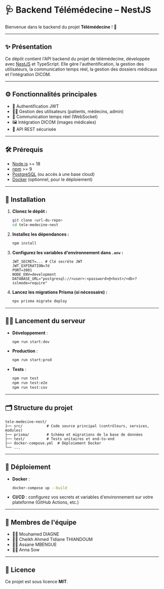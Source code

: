 # 🩺 Backend Télémédecine – NestJS

Bienvenue dans le backend du projet **Télémédecine** ! 🚀

---

## ✨ Présentation

Ce dépôt contient l'API backend du projet de télémédecine, développée avec [NestJS](https://nestjs.com/) et TypeScript. Elle gère l'authentification, la gestion des utilisateurs, la communication temps réel, la gestion des dossiers médicaux et l'intégration DICOM.

---

## ⚙️ Fonctionnalités principales

- 🔐 Authentification JWT
- 👨‍⚕️ Gestion des utilisateurs (patients, médecins, admin)
- 💬 Communication temps réel (WebSocket)
- 🖼️ Intégration DICOM (images médicales)
- 🔗 API REST sécurisée

---

## 🛠️ Prérequis

- [Node.js](https://nodejs.org/) >= 18
- [npm](https://www.npmjs.com/) >= 9
- [PostgreSQL](https://www.postgresql.org/) (ou accès à une base cloud)
- [Docker](https://www.docker.com/) (optionnel, pour le déploiement)

---

## 🚀 Installation

1. **Clonez le dépôt :**
   ```bash
   git clone <url-du-repo>
   cd tele-medecine-nest
   ```
2. **Installez les dépendances :**
   ```bash
   npm install
   ```
3. **Configurez les variables d'environnement dans `.env` :**
   ```env
   JWT_SECRET=... # Clé secrète JWT
   JWT_EXPIRATION=7d
   PORT=3001
   NODE_ENV=development
   DATABASE_URL="postgresql://<user>:<password>@<host>/<db>?sslmode=require"
   ```
4. **Lancez les migrations Prisma (si nécessaire) :**
   ```bash
   npx prisma migrate deploy
   ```

---

## 🏃‍♂️ Lancement du serveur

- **Développement** :
  ```bash
  npm run start:dev
  ```
- **Production** :
  ```bash
  npm run start:prod
  ```
- **Tests** :
  ```bash
  npm run test
  npm run test:e2e
  npm run test:cov
  ```

---

## 🗂️ Structure du projet

```
tele-medecine-nest/
├── src/           # Code source principal (contrôleurs, services, modules)
├── prisma/        # Schéma et migrations de la base de données
├── test/          # Tests unitaires et end-to-end
├── docker-compose.yml  # Déploiement Docker
└── ...
```

---

## 🚢 Déploiement

- **Docker** :
  ```bash
  docker-compose up --build
  ```
- **CI/CD** : configurez vos secrets et variables d'environnement sur votre plateforme (GitHub Actions, etc.)

---

## 👥 Membres de l'équipe

- 🧑‍💻 Mouhamed DIAGNE
- 🧑‍💻 Cheikh Ahmed Tidiane THIANDOUM
- 🧑‍💻 Assane MBENGUE
- 🧑‍💻 Anna Sow

---

## 📄 Licence

Ce projet est sous licence **MIT**.
